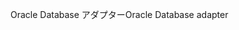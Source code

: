<span data-ttu-id="8424d-101">Oracle Database アダプター</span><span class="sxs-lookup"><span data-stu-id="8424d-101">Oracle Database adapter</span></span>